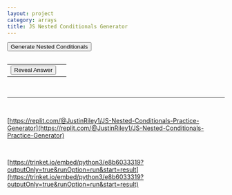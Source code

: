 ```yaml
---
layout: project
category: arrays
title: JS Nested Conditionals Generator
---
```


<button onclick="generateConditionals()">Generate Nested Conditionals</button>
<pre id="output"></pre>
<table>
 <tr>
 <td><button onclick="revealAnswer()">Reveal Answer</button></td><td><span id="answer" style="display:none;"></span></td>
 </tr>
</table>


<script>

let myvar = 0;
let value = eval(myvar);
let logicOp1;
let value1;
let logicOp2;
let value2;
let logicOp3;
let value3;
let wordArray;
generateConditionals();

function logicalOperator() {
    let b = Math.random();
    if (b < 1/6) {
        return "> ";
    } else if (b < 2/6) {
        return "< ";
    } else if (b < 3/6) {
        return "<= ";
    } else if (b < 4/6) {
        return ">= ";
    } else if (b < 5/6) {
        return "!= ";
    } else {
        return "== ";
    }
}

function generateConditionals() {
    let outputString = "";
    let variableString = "var value = ";
    const words2DArray = [
        ["apple", "banana", "coconut", "dragonfruit"],
        ["Atlanta", "Baltimore", "Columbus", "Detroit"],
        ["ant", "bear", "cat", "dog"],
        ["alpaca", "buffalo", "cheetah", "dolphin"],
        ["antelope", "bison", "crocodile", "duck"],
        ["apricot", "blueberry", "cherry", "dill pickle"],
        ["armadillo", "beaver", "cougar", "donkey"],
        ["asparagus", "broccoli", "cauliflower", "dumplings"],
        ["almond", "bread","cashew", "donuts"],
        ["animal crackers", "baklava", "corn", "deep dish pizza"],
        ["avocado", "blackberry", "cranberry", "double cheeseburger"],
        ["alphabet soup", "butternut squash", "chestnut", "dim sum"],
        ["American cheese", "basil", "cinnamon", "dark chocolate"],
        ["artichoke", "beet", "cabbage", "deviled eggs"],
        ["avocado", "bell pepper", "carrot", "Doritos"]
    ];
    wordArray = words2DArray[ Math.floor(Math.random() * words2DArray.length)];
    myvar = Math.floor(Math.random() * 21);
    variableString += myvar;
    variableString += ";\n";
    outputString += variableString;

    outputString += "if (value ";
    logicOp1 = logicalOperator();
    outputString += logicOp1;
    value1 = Math.floor(Math.random() * 11) + 5;
    outputString += value1 + ") {\n";

    outputString += "  if (value ";
    logicOp2 = logicalOperator();
    outputString += logicOp2;
    value2 = Math.floor(Math.random() * 11) + 5;
    outputString += value2 + ") {\n";
    outputString += "    alert('"+wordArray[0]+"');\n";
    outputString += "  } else {\n";
    outputString += "    alert('"+wordArray[1]+"');\n";
    outputString += "  }\n";
    outputString += "} else {\n";

    outputString += "  if (value ";
    logicOp3 = logicalOperator();
    outputString += logicOp3;
    value3 = Math.floor(Math.random() * 11) + 5;
    outputString += value3 + ") {\n";
    outputString += "    alert('"+wordArray[2]+"');\n";
    outputString += "  } else {\n";
    outputString += "    alert('"+wordArray[3]+"');\n";
    outputString += "  }\n";
    outputString += "}\n";

    document.getElementById("output").innerHTML = outputString;
    document.getElementById("answer").innerHTML = "";
    document.getElementById("answer").style.display = "none";
}

function revealAnswer() {
    //myvar = document.querySelector("var").innerText;
    value = eval(myvar);
    // logicOp1 = document.querySelector("if").innerText;
    // value1 = document.querySelector("if").nextElementSibling.innerText;
    // logicOp2 = document.querySelector("if").querySelector("if").innerText;
    // value2 = document.querySelector("if").querySelector("if").nextElementSibling.innerText;
    // logicOp3 = document.querySelector("if").nextElementSibling.innerText;
    // value3 = document.querySelector("if").nextElementSibling.nextElementSibling.innerText;
    let result;

    if (eval(value + logicOp1 + value1)) {
        if (eval(value + logicOp2 + value2)) {
            result = wordArray[0];
        } else {
            result = wordArray[1];
        }
    } else {
        if (eval(value + logicOp3 + value3)) {
            result = wordArray[2];
        } else {
            result = wordArray[3];
        }
    }

    document.getElementById("answer").innerHTML = "Answer: " + result;
    document.getElementById("answer").style.display = "block";
}
</script>

<br>
<hr>
<br>

[https://replit.com/@JustinRiley1/JS-Nested-Conditionals-Practice-Generator](https://replit.com/@JustinRiley1/JS-Nested-Conditionals-Practice-Generator)

<br>

[https://trinket.io/embed/python3/e8b6033319?outputOnly=true&runOption=run&start=result](https://trinket.io/embed/python3/e8b6033319?outputOnly=true&runOption=run&start=result)
